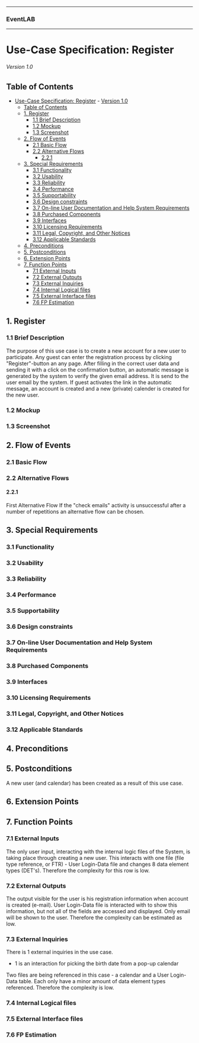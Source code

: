 * * *

### EventLAB

* * *

# Use-Case Specification: Register

###### Version 1.0

## Table of Contents

- [Use-Case Specification: Register](#use-case-specification-register)
                    - [Version 1.0](#version-10)
    - [Table of Contents](#table-of-contents)
    - [1\. Register](#1-register)
        - [1.1 Brief Description](#11-brief-description)
        - [1.2 Mockup](#12-mockup)
        - [1.3 Screenshot](#13-screenshot)
    - [2\. Flow of Events](#2-flow-of-events)
        - [2.1 Basic Flow](#21-basic-flow)
        - [2.2 Alternative Flows](#22-alternative-flows)
            - [2.2.1](#221)
    - [3\. Special Requirements](#3-special-requirements)
        - [3.1 Functionality](#31-functionality)
        - [3.2 Usability](#32-usability)
        - [3.3 Reliability](#33-reliability)
        - [3.4 Performance](#34-performance)
        - [3.5 Supportability](#35-supportability)
        - [3.6 Design constraints](#36-design-constraints)
        - [3.7 On-line User Documentation and Help System Requirements](#37-on-line-user-documentation-and-help-system-requirements)
        - [3.8 Purchased Components](#38-purchased-components)
        - [3.9 Interfaces](#39-interfaces)
        - [3.10 Licensing Requirements](#310-licensing-requirements)
        - [3.11 Legal, Copyright, and Other Notices](#311-legal-copyright-and-other-notices)
        - [3.12 Applicable Standards](#312-applicable-standards)
    - [4\. Preconditions](#4-preconditions)
    - [5\. Postconditions](#5-postconditions)
    - [6\. Extension Points](#6-extension-points)
    - [7\. Function Points](#7-function-points)
        - [7.1 External Inputs](#71-external-inputs)
        - [7.2 External Outputs](#72-external-outputs)
        - [7.3 External Inquiries](#73-external-inquiries)
        - [7.4 Internal Logical files](#74-internal-logical-files)
        - [7.5 External Interface files](#75-external-interface-files)
        - [7.6 FP Estimation](#76-fp-estimation)

## 1\. Register

### 1.1 Brief Description

The purpose of this use case is to create a new account for a new user to participate. Any guest can enter the registration process by clicking "Register"-button an any page. After filling in the correct user data and sending it with a click on the confirmation button, an automatic message is generated by the system to verify the given email address. It is send to the user email by the system. If guest activates the link in the automatic message, an account is created and a new (private) calender is created for the new user.

### 1.2 Mockup


### 1.3 Screenshot

## 2\. Flow of Events

### 2.1 Basic Flow

### 2.2 Alternative Flows

#### 2.2.1

First Alternative Flow If the "check emails" activity is unsuccessful after a number of repetitions an alternative flow can be chosen.

## 3\. Special Requirements

### 3.1 Functionality

### 3.2 Usability

### 3.3 Reliability

### 3.4 Performance

### 3.5 Supportability

### 3.6 Design constraints

### 3.7 On-line User Documentation and Help System Requirements

### 3.8 Purchased Components

### 3.9 Interfaces

### 3.10 Licensing Requirements

### 3.11 Legal, Copyright, and Other Notices

### 3.12 Applicable Standards

## 4\. Preconditions

## 5\. Postconditions

A new user (and calendar) has been created as a result of this use case.

## 6\. Extension Points

## 7\. Function Points

### 7.1 External Inputs

The only user input, interacting with the internal logic files of the System, is taking place through creating a new user. This interacts with one file (file type reference, or FTR) - User Login-Data file and changes 8 data element types (DET's). Therefore the complexity for this row is low.

### 7.2 External Outputs

The output visible for the user is his registration information when account is created (e-mail). User Login-Data file is interacted with to show this information, but not all of the fields are accessed and displayed. Only email will be shown to the user. Therefore the complexity can be estimated as low.

### 7.3 External Inquiries

There is 1 external inquiries in the use case.

*   1 is an interaction for picking the birth date from a pop-up calendar

Two files are being referenced in this case - a calendar and a User Login-Data table. Each only have a minor amount of data element types referenced. Therefore the complexity is low.

### 7.4 Internal Logical files

### 7.5 External Interface files

### 7.6 FP Estimation
